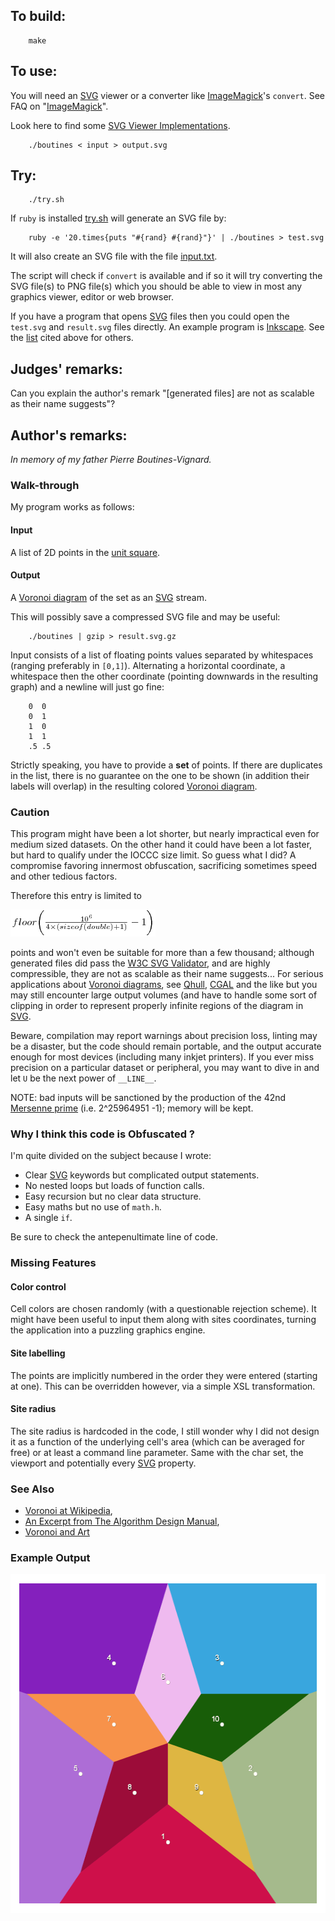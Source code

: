 ## To build:

``` <!---sh-->
    make
```


## To use:

You will need an [SVG](https://www.w3.org/TR/SVG11/expanded-toc.html) viewer or
a converter like [ImageMagick](https://imagemagick.org/index.php)'s `convert`.
See
FAQ on "[ImageMagick](../../faq.html#imagemagick)".

Look here to find some [SVG Viewer
Implementations](https://www.w3.org/Graphics/SVG/WG/wiki/Implementations).

``` <!---sh-->
    ./boutines < input > output.svg
```


## Try:

``` <!---sh-->
    ./try.sh
```

If `ruby` is installed [try.sh](%%REPO_URL%%/2005/boutines/try.sh) will generate an SVG file by:

``` <!---sh-->
    ruby -e '20.times{puts "#{rand} #{rand}"}' | ./boutines > test.svg
```

It will also create an SVG file with the file [input.txt](input.txt).

The script will check if `convert` is available and if so it will try converting
the SVG file(s) to PNG file(s) which you should be able to view in most any
graphics viewer, editor or web browser.

If you have a program that opens
[SVG](https://www.w3.org/TR/SVG11/expanded-toc.html) files then you could open
the `test.svg` and `result.svg` files directly. An example program is
[Inkscape](https://inkscape.org). See the
[list](https://www.w3.org/Graphics/SVG/WG/wiki/Implementations) cited above for
others.


## Judges' remarks:

Can you explain the author's remark "[generated files] are not as scalable as
their name suggests"?


## Author's remarks:

_In memory of my father Pierre Boutines-Vignard._


### Walk-through

My program works as follows:


#### Input

A list of 2D points in the [unit
square](https://en.wikipedia.org/wiki/Unit_square).


#### Output

A [Voronoi diagram](https://en.wikipedia.org/wiki/Voronoi_diagram) of the set as
an [SVG](https://www.w3.org/TR/SVG11/expanded-toc.html) stream.

This will possibly save a compressed SVG file and may be useful:

``` <!---sh-->
    ./boutines | gzip > result.svg.gz
```

Input consists of a list of floating points values separated by whitespaces
(ranging preferably in `[0,1]`). Alternating a horizontal coordinate, a
whitespace then the other coordinate (pointing downwards in the resulting
graph) and a newline will just go fine:

```
    0  0
    0  1
    1  0
    1  1
    .5 .5
```

Strictly speaking, you have to provide a **set** of points. If there are
duplicates in the list, there is no guarantee on the one to be shown (in
addition their labels will overlap) in the resulting colored [Voronoi
diagram](https://en.wikipedia.org/wiki/Voronoi_diagram).


### Caution

This program might have been a lot shorter, but nearly impractical even for
medium sized datasets. On the other hand it could have been a lot faster, but
hard to qualify under the IOCCC size limit. So guess what I did? A compromise
favoring innermost obfuscation, sacrificing sometimes speed and other tedious
factors.

Therefore this entry is limited to

<img src="eqn.png"
 alt="equation of the limit of the entry"
 width=232 height=43>

points and won't even be suitable for more than a few thousand; although
generated files did pass the [W3C SVG
Validator](https://validator.w3.org/#validate_by_upload+with_options), and are
highly compressible, they are not as scalable as their name suggests... For
serious applications about [Voronoi
diagrams](https://en.wikipedia.org/wiki/Voronoi_diagram), see
[Qhull](http://www.qhull.org/), [CGAL](https://www.cgal.org) and the like but
you may still encounter large output volumes (and have to handle some sort of
clipping in order to represent properly infinite regions of the diagram in
[SVG](https://www.w3.org/TR/SVG11/expanded-toc.html).

Beware, compilation may report warnings about precision loss, linting may be a
disaster, but the code should remain portable, and the output accurate enough
for most devices (including many inkjet printers). If you ever miss precision
on a particular dataset or peripheral, you may want to dive in and let `U` be
the next power of `__LINE__`.

NOTE: bad inputs will be sanctioned by the production of the 42nd [Mersenne
prime](https://en.wikipedia.org/wiki/Mersenne_prime) (i.e. 2^25964951 -1);
memory will be kept.


### Why I think this code is Obfuscated ?

I'm quite divided on the subject because I wrote:

* Clear [SVG](https://www.w3.org/TR/SVG11/expanded-toc.html) keywords but
complicated output statements.
* No nested loops but loads of function calls.
* Easy recursion but no clear data structure.
* Easy maths but no use of `math.h`.
* A single `if`.

Be sure to check the antepenultimate line of code.


### Missing Features


#### Color control

Cell colors are chosen randomly (with a questionable rejection scheme). It
might have been useful to input them along with sites coordinates, turning the
application into a puzzling graphics engine.


#### Site labelling

The points are implicitly numbered in the order they were entered
(starting at one). This can be overridden however, via a simple XSL
transformation.


#### Site radius

The site radius is hardcoded in the code, I still wonder why I did not
design it as a function of the underlying cell's area (which can be averaged
for free) or at least a command line parameter. Same with the char set, the
viewport and potentially every
[SVG](https://www.w3.org/TR/SVG11/expanded-toc.html) property.


### See Also

- [Voronoi at Wikipedia](http://en.wikipedia.org/wiki/Voronoi_diagram),
- [An Excerpt from The Algorithm Design Manual](http://www2.toki.or.id/book/AlgDesignManual/BOOK/BOOK4/NODE187.HTM),
- [Voronoi and Art](http://www.snibbe.com/scott/bf)


### Example Output

<img src="Voronoi.png"
 alt="image of example output: 5 regions of a 5-pointed star with 5 external regions beyond it"
 width=542 height=542>


<!--

    Copyright © 1984-2024 by Landon Curt Noll. All Rights Reserved.

    You are free to share and adapt this file under the terms of this license:

        Creative Commons Attribution-ShareAlike 4.0 International (CC BY-SA 4.0)

    For more information, see:

        https://creativecommons.org/licenses/by-sa/4.0/

-->
